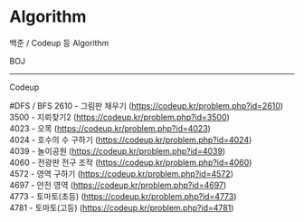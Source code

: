 # Algorithm
백준 / Codeup 등 Algorithm

BOJ


* * *
Codeup

#DFS / BFS
2610 - 그림판 채우기 (https://codeup.kr/problem.php?id=2610)  
3500 - 지뢰찾기2 (https://codeup.kr/problem.php?id=3500)  
4023 - 오목 (https://codeup.kr/problem.php?id=4023)  
4024 - 호수의 수 구하기 (https://codeup.kr/problem.php?id=4024)  
4039 - 놀이공원 (https://codeup.kr/problem.php?id=4039)  
4060 - 전광판 전구 조작 (https://codeup.kr/problem.php?id=4060)  
4572 - 영역 구하기 (https://codeup.kr/problem.php?id=4572)  
4697 - 안전 영역 (https://codeup.kr/problem.php?id=4697)  
4773 - 토마토(초등) (https://codeup.kr/problem.php?id=4773)  
4781 - 토마토(고등) (https://codeup.kr/problem.php?id=4781)  

